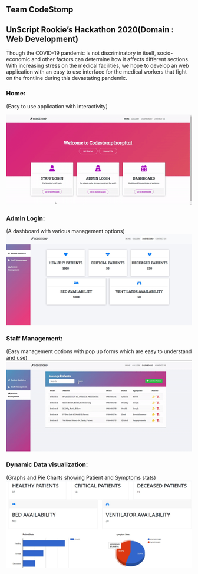 ## Team CodeStomp 

## UnScript Rookie’s Hackathon 2020(Domain : Web Development)
Though the COVID-19 pandemic is not discriminatory in itself, socio-economic and other factors can determine how it affects different sections. With increasing stress on the medical facilities, we hope to develop an web application with an easy to use interface for the medical workers that fight on the frontline during this devastating pandemic.

### Home:
(Easy to use application with interactivity)

![video](https://github.com/mkaustubh/CodeStomp/blob/gh-pages/static/readme/home.gif)

### Admin Login:
(A dashboard with various management options)
![img](https://github.com/mkaustubh/CodeStomp/blob/gh-pages/static/readme/dashboard.JPG)

### Staff Management:
(Easy management options with pop up forms which are easy to understand and use)
![video](https://github.com/mkaustubh/CodeStomp/blob/gh-pages/static/readme/management.gif.gif)

### Dynamic Data visualization:
(Graphs and Pie Charts showing Patient and Symptoms stats)
![graph](https://github.com/mkaustubh/CodeStomp/blob/gh-pages/static/images/graph.jpeg)
